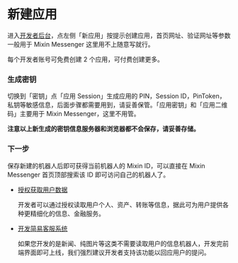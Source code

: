 # 新建应用

进入[开发者后台](/dashboard)，点左侧「新应用」按提示创建应用，首页网址、验证网址等参数一般用于 Mixin Messenger 这里用不上随意写就行。

每个开发者账号可免费创建 2 个应用，可付费创建更多。

### 生成密钥

切换到「密钥」点「应用 Session」生成应用的 PIN，Session ID，PinToken，私钥等敏感信息，后面步骤都需要用到，请妥善保管。「应用密钥」和「应用二维码」主要用于 Mixin Messenger，这里不用管。

**注意以上新生成的密钥信息服务器和浏览器都不会保存，请妥善存储。**


### 下一步
保存新建的机器人后即可获得当前机器人的 Mixin ID，可以直接在 Mixin Messenger 首页顶部搜索该 ID 即可访问自己的机器人了。

- [授权获取用户数据](./oauth)

  开发者可以通过授权读取用户个人、资产、转账等信息，据此可为用户提供各种更精细化的信息、金融服务。

- [开发简易客服系统](./oauth)

  如果您开发的是新闻、纯图片等这类不需要读取用户的信息机器人，开发完前端界面即可上线，我们强烈建议开发者支持该功能以回应用户的提问。